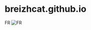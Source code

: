 # breizhcat.github.io
FR
![FR](http://img.freeflagicons.com/thumb/round_icon/france/france_640.png)
